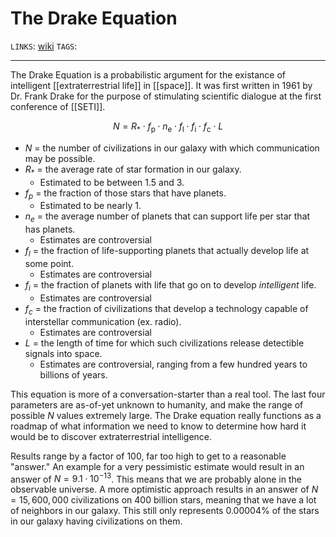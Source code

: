# The Drake Equation
`LINKS`: [wiki](https://en.m.wikipedia.org/wiki/Drake_equation)
`TAGS`: 

--- 
The Drake Equation is a probabilistic argument for the existance of intelligent [[extraterrestrial life]] in [[space]]. It was first written in 1961 by Dr. Frank Drake for the purpose of stimulating scientific dialogue at the first conference of [[SETI]]. 

$$ N=R_*\cdot f_\mathrm {p} \cdot n_{\mathrm {e} }\cdot f_{\mathrm {l} }\cdot f_{\mathrm {i} }\cdot f_{\mathrm {c} }\cdot L$$

- $N$ = the number of civilizations in our galaxy with which communication may be possible. 
- $R_*$ = the average rate of star formation in our galaxy.
	- Estimated to be between 1.5 and 3. 
- $f_p$ = the fraction of those stars that have planets.
	- Estimated to be nearly 1. 
- $n_e$ = the average number of planets that can support life per star that has planets.
	- Estimates are controversial
- $f_l$ = the fraction of life-supporting planets that actually develop life at some point.
	- Estimates are controversial
- $f_i$ = the fraction of planets with life that go on to develop *intelligent* life.
	- Estimates are controversial
- $f_c$ = the fraction of civilizations that develop a technology capable of interstellar communication (ex. radio).
	- Estimates are controversial
- $L$ = the length of time for which such civilizations release detectible signals into space.
	- Estimates are controversial, ranging from a few hundred years to billions of years.

This equation is more of a conversation-starter than a real tool. The last four parameters are as-of-yet unknown to humanity, and make the range of possible *N* values extremely large. The Drake equation really functions as a roadmap of what information we need to know to determine how hard it would be to discover extraterrestrial intelligence. 

Results range by a factor of 100, far too high to get to a reasonable "answer." An example for a very pessimistic estimate would result in an answer of $N = 9.1 \cdot 10^{-13}$. This means that we are probably alone in the observable universe. A more optimistic approach results in an answer of $N = 15,600,000$ civilizations on 400 billion stars, meaning that we have a lot of neighbors in our galaxy. This still only represents 0.00004% of the stars in our galaxy having civilizations on them. 